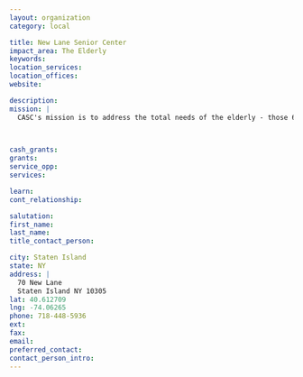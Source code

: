 ```yaml
---
layout: organization
category: local

title: New Lane Senior Center
impact_area: The Elderly
keywords: 
location_services: 
location_offices: 
website: 

description: 
mission: |
  CASC's mission is to address the total needs of the elderly - those 60 years of age and older and to assist them and their families to lead a viable, independent existence in their homes. To this end, CASC creates and maintains community-based social, health an related support services for older person. CASC is also designated the "Case Management Agency for Staten Island" by the New York City Department for the Aging.

  

cash_grants: 
grants: 
service_opp: 
services: 

learn: 
cont_relationship: 

salutation: 
first_name: 
last_name: 
title_contact_person: 

city: Staten Island
state: NY
address: |
  70 New Lane  
  Staten Island NY 10305
lat: 40.612709
lng: -74.06265
phone: 718-448-5936
ext: 
fax: 
email: 
preferred_contact: 
contact_person_intro: 
---
```

